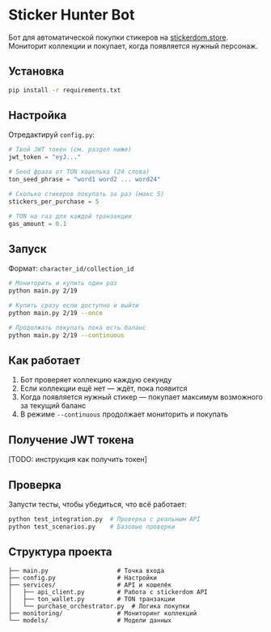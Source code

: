 # Sticker Hunter Bot

Бот для автоматической покупки стикеров на [stickerdom.store](https://stickerdom.store). Мониторит коллекции и покупает, когда появляется нужный персонаж.

## Установка

```bash
pip install -r requirements.txt
```

## Настройка

Отредактируй `config.py`:

```python
# Твой JWT токен (см. раздел ниже)
jwt_token = "eyJ..."

# Seed фраза от TON кошелька (24 слова)
ton_seed_phrase = "word1 word2 ... word24"

# Сколько стикеров покупать за раз (макс 5)
stickers_per_purchase = 5

# TON на газ для каждой транзакции
gas_amount = 0.1
```

## Запуск

Формат: `character_id/collection_id`

```bash
# Мониторить и купить один раз
python main.py 2/19

# Купить сразу если доступно и выйти
python main.py 2/19 --once

# Продолжать покупать пока есть баланс
python main.py 2/19 --continuous
```

## Как работает

1. Бот проверяет коллекцию каждую секунду  
2. Если коллекции ещё нет — ждёт, пока появится  
3. Когда появляется нужный стикер — покупает максимум возможного за текущий баланс  
4. В режиме `--continuous` продолжает мониторить и покупать

## Получение JWT токена

[TODO: инструкция как получить токен]

## Проверка

Запусти тесты, чтобы убедиться, что всё работает:

```bash
python test_integration.py  # Проверка с реальным API
python test_scenarios.py    # Базовые проверки
```

## Структура проекта

```
├── main.py                   # Точка входа
├── config.py                 # Настройки
├── services/                 # API и кошелёк
│   ├── api_client.py         # Работа с stickerdom API
│   ├── ton_wallet.py         # TON транзакции
│   └── purchase_orchestrator.py  # Логика покупки
├── monitoring/               # Мониторинг коллекций
└── models/                   # Модели данных
```
